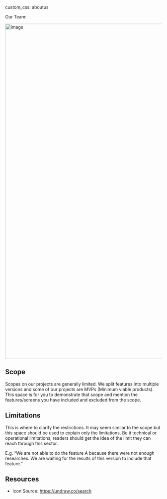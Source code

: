 custom_css: aboutus

Our Team: 

<img width="1078" alt="image" src="https://user-images.githubusercontent.com/101531662/215262580-9f834ade-1da6-4b7e-9e56-93035f37fcce.png"> 

## Scope

Scopes on our projects are generally limited. We split features into multiple versions and some of our projects are MVPs (Minimum viable products). This space is for you to demonstrate that scope and mention the features/screens you have included and excluded from the scope.

## Limitations

This is where to clarify the restrictions. It may seem similar to the scope but this space should be used to explain only the limitations. Be it technical or operational limitations, readers should get the idea of the limit they can reach through this sector.

E.g. “We are not able to do the feature A because there were not enough researches. We are waiting for the results of this version to include that feature.” 

## Resources

- Icon Source: https://undraw.co/search